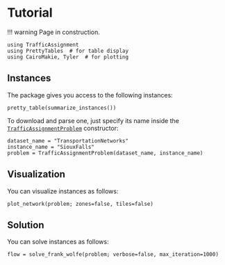 # Tutorial

!!! warning
    Page in construction.

```@example tuto
using TrafficAssignment
using PrettyTables  # for table display
using CairoMakie, Tyler  # for plotting
```

## Instances

The package gives you access to the following instances:

```@example tuto
pretty_table(summarize_instances())
```

To download and parse one, just specify its name inside the [`TrafficAssignmentProblem`](@ref) constructor:

```@example tuto
dataset_name = "TransportationNetworks"
instance_name = "SiouxFalls"
problem = TrafficAssignmentProblem(dataset_name, instance_name)
```

## Visualization

You can visualize instances as follows:

```@example tuto
plot_network(problem; zones=false, tiles=false)
```

## Solution

You can solve instances as follows:

```@example tuto
flow = solve_frank_wolfe(problem; verbose=false, max_iteration=1000)
```
